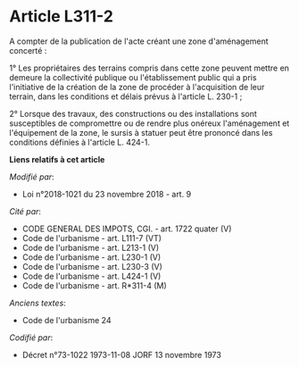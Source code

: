 # Article L311-2

A compter de la publication de l'acte créant une zone d'aménagement concerté :

1° Les propriétaires des terrains compris dans cette zone peuvent mettre en demeure la collectivité publique ou
l'établissement public qui a pris l'initiative de la création de la zone de procéder à l'acquisition de leur terrain, dans
les conditions et délais prévus à l'article L. 230-1 ;

2° Lorsque des travaux, des constructions ou des installations sont susceptibles de compromettre ou de rendre plus onéreux
l'aménagement et l'équipement de la zone, le sursis à statuer peut être prononcé dans les conditions définies à l'article L.
424-1.

**Liens relatifs à cet article**

_Modifié par_:

  - Loi n°2018-1021 du 23 novembre 2018 - art. 9

_Cité par_:

  - CODE GENERAL DES IMPOTS, CGI. - art. 1722 quater (V)
  - Code de l'urbanisme - art. L111-7 (VT)
  - Code de l'urbanisme - art. L213-1 (V)
  - Code de l'urbanisme - art. L230-1 (V)
  - Code de l'urbanisme - art. L230-3 (V)
  - Code de l'urbanisme - art. L424-1 (V)
  - Code de l'urbanisme - art. R*311-4 (M)

_Anciens textes_:

  - Code de l'urbanisme 24

_Codifié par_:

  - Décret n°73-1022 1973-11-08 JORF 13 novembre 1973
